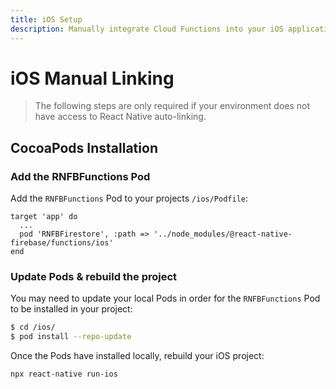 ```yaml
---
title: iOS Setup
description: Manually integrate Cloud Functions into your iOS application.
---
```


# iOS Manual Linking

> The following steps are only required if your environment does not have access to React Native
> auto-linking.

## CocoaPods Installation

### Add the RNFBFunctions Pod

Add the `RNFBFunctions` Pod to your projects `/ios/Podfile`:

```ruby{3}
target 'app' do
  ...
  pod 'RNFBFirestore', :path => '../node_modules/@react-native-firebase/functions/ios'
end
```

### Update Pods & rebuild the project

You may need to update your local Pods in order for the `RNFBFunctions` Pod to be installed in your project:

```bash
$ cd /ios/
$ pod install --repo-update
```

Once the Pods have installed locally, rebuild your iOS project:

```bash
npx react-native run-ios
```
